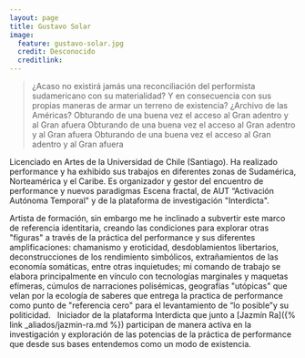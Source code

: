 ```yaml
---
layout: page
title: Gustavo Solar
image:
  feature: gustavo-solar.jpg
  credit: Desconocido
  creditlink:
---
```


>¿Acaso no existirá jamás una reconciliación del performista sudamericano con su materialidad? Y en consecuencia con sus propias maneras de armar un terreno de existencia? ¿Archivo de las Américas? Obturando de una buena vez el acceso al Gran adentro y al Gran afuera Obturando de una buena vez el acceso al Gran adentro y al Gran afuera Obturando de una buena vez el acceso al Gran adentro y al Gran afuera

Licenciado en Artes de la Universidad de Chile (Santiago). Ha realizado performance y ha exhibido sus trabajos en diferentes zonas de Sudamérica, Norteamérica y el Caribe. Es organizador y gestor del encuentro de performance y nuevos paradigmas Escena fractal, de AUT “Activación Autónoma Temporal" y de la plataforma de investigación "Interdicta".

Artista de formación, sin embargo me he inclinado a subvertir este marco de referencia identitaria, creando las condiciones para explorar otras "figuras" a través de la práctica del performance y sus diferentes amplificaciones: chamanismo y eroticidad, desdoblamientos libertarios, deconstrucciones de los rendimiento simbólicos, extrañamientos de las economía somáticas, entre otras inquietudes; mi comando de trabajo se elabora principalmente en vínculo con tecnologías marginales y maquetas efímeras, cúmulos de narraciones polisémicas, geografías "utópicas" que velan por la ecología de saberes que entrega la practica de performance como punto de "referencia cero" para el levantamiento de “lo posible”y su politicidad.
 
Iniciador de la plataforma Interdicta que junto a [Jazmín Ra]({% link _aliados/jazmin-ra.md %}) participan de manera activa en la investigación y exploración de las potencias de la práctica de performance que desde sus bases entendemos como un modo de existencia.
